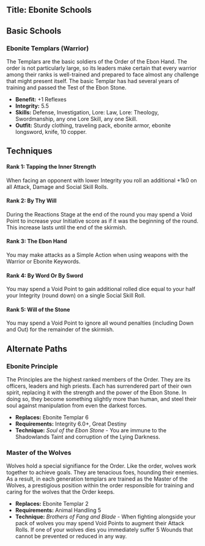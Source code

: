 Title: Ebonite Schools
---
## <span>Basic Schools</span>

### <span>Ebonite Templars (Warrior)</span>

The Templars are the basic soldiers of the Order of the Ebon Hand. The order is not particularly large, so its leaders make certain that every warrior among their ranks is well-trained and prepared to face almost any challenge that might present itself. The basic Templar has had several years of training and passed the Test of the Ebon Stone.

- <strong>Benefit:</strong> +1 Reflexes
- <strong>Integrity:</strong> 5.5
- <strong>Skills:</strong> Defense, Investigation, Lore: Law, Lore: Theology, Swordmanship, any one Lore Skill, any one Skill.
- <strong>Outfit:</strong> Sturdy clothing, traveling pack, ebonite armor, ebonite longsword, knife, 10 copper.

## <strong>Techniques</strong>
#### Rank 1: Tapping the Inner Strength

When facing an opponent with lower Integrity you roll an additional +1k0 on all Attack, Damage and Social Skill Rolls.
#### Rank 2: By Thy Will

During the Reactions Stage at the end of the round you may spend a Void Point to increase your Initiative score as if it was the beginning of the round. This increase lasts until the end of the skirmish.
#### Rank 3: The Ebon Hand

You may make attacks as a Simple Action when using weapons with the Warrior or Ebonite Keywords.
#### Rank 4: By Word Or By Sword

You may spend a Void Point to gain additional rolled dice equal to your half your Integrity (round down) on a single Social Skill Roll.
#### Rank 5: Will of the Stone

You may spend a Void Point to ignore all wound penalties (including Down and Out) for the remainder of the skirmish.
## <span>Alternate Paths</span>

### <span>Ebonite Principle</span>

The Principles are the highest ranked members of the Order. They are its officers, leaders and high priests. Each has surrendered part of their own spirit, replacing it with the strength and the power of the Ebon Stone. In doing so, they become something slightly more than human, and steel their soul against manipulation from even the darkest forces.

- <strong>Replaces:</strong> Ebonite Templar 6
- <strong>Requirements:</strong> Integrity 6.0+, Great Destiny
- <strong>Technique:</strong> <em>Soul of the Ebon Stone</em> - You are immune to the Shadowlands Taint and corruption of the Lying Darkness.

### <span>Master of the Wolves</span>

Wolves hold a special signifiance for the Order. Like the order, wolves work together to achieve goals. They are tenacious foes, hounding their enemies. As a result, in each generation templars are trained as the Master of the Wolves, a prestigious position within the order responsible for training and caring for the wolves that the Order keeps.

- <strong>Replaces:</strong> Ebonite Templar 2
- <strong>Requirements:</strong> Animal Handling 5
- <strong>Technique:</strong> <em>Brothers of Fang and Blade</em> - When fighting alongside your pack of wolves you may spend Void Points to augment their Attack Rolls. If one of your wolves dies you immediately suffer 5 Wounds that cannot be prevented or reduced in any way.

